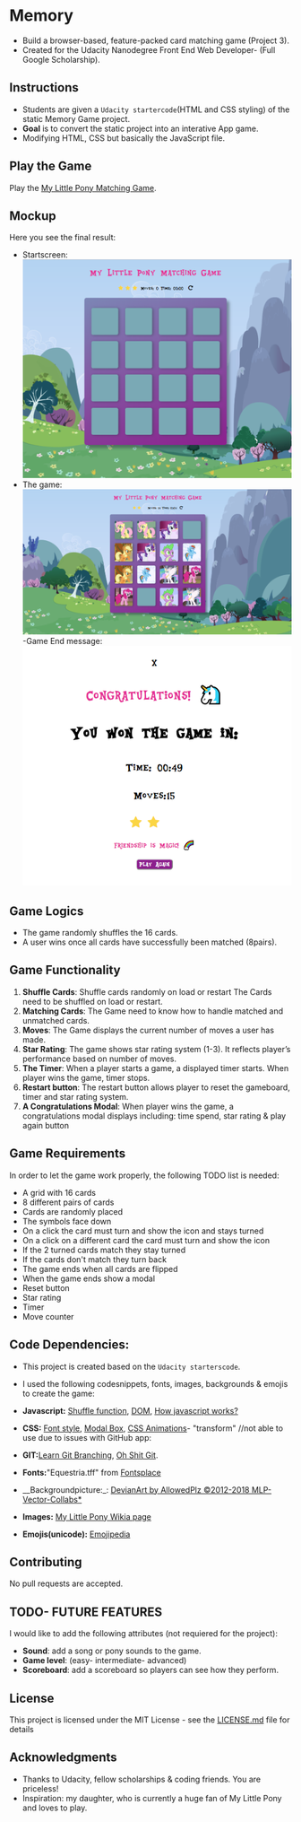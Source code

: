 # Memory
- Build a browser-based, feature-packed card matching game (Project 3).
- Created for the Udacity Nanodegree Front End Web Developer- (Full Google Scholarship).

## Instructions
- Students are given a `Udacity startercode`(HTML and CSS styling) of the static Memory Game project.
- __Goal__ is to convert the static project into an interative App game. 
- Modifying HTML, CSS but basically the JavaScript file.

## Play the Game
Play the [My Little Pony Matching Game](https://dianavile.github.io/Memory/).

## Mockup
Here you see the final result:
- Startscreen:
![StartScreen](https://github.com/dianavile/Memory/blob/master/img/StartGame_Screen.png)
- The game:
![Game](https://github.com/dianavile/Memory/blob/master/img/My_Litle_Pony_Matching_Game.png)
-Game End message: 
![Modal](https://github.com/dianavile/Memory/blob/master/img/Modal.png)

## Game Logics
- The game randomly shuffles the 16 cards. 
- A user wins once all cards have successfully been matched (8pairs).

## Game Functionality
1. __Shuffle Cards__: Shuffle cards randomly on load or restart
The Cards need to be shuffled on load or restart.
2. __Matching Cards__: 
The Game need to know how to handle matched and unmatched cards.
3. __Moves__: The Game displays the current number of moves a user has made.
4. __Star Rating__: The game shows star rating system (1-3). It reflects player’s performance based on number of moves. 
5. __The Timer__: When a player starts a game, a displayed timer starts. When player wins the game, timer stops.
6. __Restart button__: The restart button allows player to reset the gameboard, timer and star rating system.
7. __A Congratulations Modal__: When player wins the game, a congratulations modal displays
including: time spend, star rating & play again button 

## Game Requirements
In order to let the game work properly, the following TODO list is needed:
- A grid with 16 cards
- 8 different pairs of cards
- Cards are randomly placed 
- The symbols face down
- On a click the card must turn and show the icon and stays turned
- On a click on a different card the card must turn and show the icon
- If the 2 turned cards match they stay turned
- If the cards don't match they turn back
- The game ends when all cards are flipped
- When the game ends show a modal
- Reset button
- Star rating
- Timer
- Move counter

## Code Dependencies:
- This project is created based on the `Udacity starterscode`.
- I used the following codesnippets, fonts, images, backgrounds & emojis to create the game:

- __Javascript:__ [Shuffle function](https://stackoverflow.com/questions/2450954/how-to-randomize-shuffle-a-javascript-array/2450976#2450976), [DOM](https://www.sitepoint.com/dom-manipulation-vanilla-javascript-no-jquery/), [How javascript works?](https://blog.sessionstack.com/how-does-javascript-actually-work-part-1-b0bacc073cf)
- __CSS:__ [Font style](https://www.w3schools.com/cssref/css3_pr_font-face_rule.asp), [Modal Box](https://www.w3schools.com/howto/howto_css_modals.asp), [CSS Animations](https://css-tricks.com/almanac/properties/a/animation/)- "transform"
//not able to use due to issues with GitHub app:
- __GIT:__[Learn Git Branching](https://learngitbranching.js.org/), [Oh Shit Git](http://ohshitgit.com/). 

- __Fonts:__"Equestria.tff" from [Fontsplace](http://www.fontsplace.com/equestria-free-font-download.html)
- __Backgroundpicture:_: [DevianArt by AllowedPlz ©2012-2018 MLP-Vector-Collabs*](https://orig00.deviantart.net/0ffb/f/2012/142/d/7/bg1small2_by_mlp_vector_collabs-d50sego.png)
- __Images:__ [My Little Pony Wikia page](http://mlp.wikia.com/wiki/My_Little_Pony_Friendship_is_Magic_Wiki) 
- __Emojis(unicode):__ [Emojipedia](https://emojipedia.org/)

## Contributing

No pull requests are accepted.

## TODO- FUTURE FEATURES

I would like to add the following attributes (not requiered for the project):

- __Sound__: add a song or pony sounds to the game.
- __Game level__: (easy- intermediate- advanced)
- __Scoreboard__: add a scoreboard so players can see how they perform.

## License

This project is licensed under the MIT License - see the [LICENSE.md](LICENSE.md) file for details

## Acknowledgments

* Thanks to Udacity, fellow scholarships & coding friends. You are priceless!
* Inspiration: my daughter, who is currently a huge fan of My Little Pony and loves to play.
